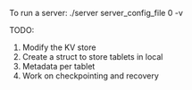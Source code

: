 To run a server:
./server server_config_file 0 -v

TODO:
1. Modify the KV store
2. Create a struct to store tablets in local
3. Metadata per tablet
4. Work on checkpointing and recovery